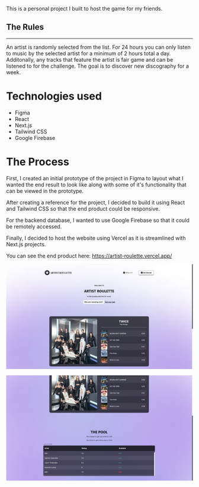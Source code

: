 This is a personal project I built to host the game for my friends.

## The Rules  
---

An artist is randomly selected from the list. For 24 hours you can only listen to music by the selected artist for a minimum of 2 hours total a day. Additonally, any tracks that feature the artist is fair game and can be listened to for the challenge. The goal is to discover new discography for a week.

# Technologies used

- Figma
- React
- Next.js
- Tailwind CSS
- Google Firebase

# The Process

First, I created an initial prototype of the project in Figma to layout what I wanted the end result to look like along with some of it's functionality that can be viewed in the prototype. 

After creating a reference for the project, I decided to build it using React and Tailwind CSS so that the end product could be responsive.

For the backend database, I wanted to use Google Firebase so that it could be remotely accessed.

Finally, I decided to host the website using Vercel as it is streamlined with Next.js projects.

You can see the end product here: https://artist-roulette.vercel.app/

![photo of the card](./public/pictures/artist%20roulette%20card.png)

![photo of the database](./public/pictures/artist%20roulette%20database.png)

